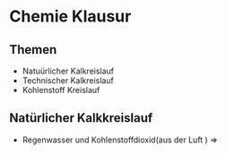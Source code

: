 # Chemie Klausur

## Themen
- Natuürlicher Kalkreislauf
- Technischer Kalkreislauf
- Kohlenstoff Kreislauf

## Natürlicher Kalkkreislauf
 - Regenwasser und Kohlenstoffdioxid(aus der Luft ) =>
    